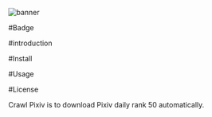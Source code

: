 ![banner](https://raw.githubusercontent.com/LowSugarCoke/Crawl-Pixiv/main/img/banner.png?token=GHSAT0AAAAAABPJ4I5KOVBSJJI5HNUGCHLKYRNQQZA)

#Badge

#introduction

#Install



#Usage

#License





Crawl Pixiv is to download Pixiv daily rank 50 automatically.

